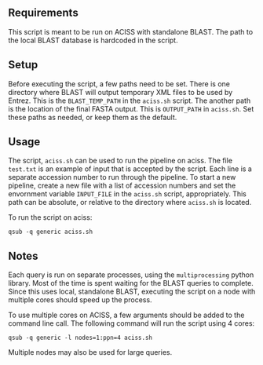 ## Requirements

This script is meant to be run on ACISS with standalone BLAST. The path to the local BLAST database is hardcoded in the script.

## Setup

Before executing the script, a few paths need to be set. There is one directory where BLAST will output temporary XML files to be used by Entrez. This is the `BLAST_TEMP_PATH` in the `aciss.sh` script. The another path is the location of the final FASTA output. This is `OUTPUT_PATH` in `aciss.sh`. Set these paths as needed, or keep them as the default.

## Usage

The script, `aciss.sh` can be used to run the pipeline on aciss. The file `test.txt` is an example of input that is accepted by the script. Each line is a separate accession number to run through the pipeline. To start a new pipeline, create a new file with a list of accession numbers and set the envornment variable `INPUT_FILE` in the `aciss.sh` script, appropriately. This path can be absolute, or relative to the directory where `aciss.sh` is located.

To run the script on aciss:

```
qsub -q generic aciss.sh
```

## Notes

Each query is run on separate processes, using the `multiprocessing` python library. Most of the time is spent waiting for the BLAST queries to complete. Since this uses local, standalone BLAST, executing the script on a node with multiple cores should speed up the process.   

To use multiple cores on ACISS, a few arguments should be added to the command line call. The following command will run the script using 4 cores:

```
qsub -q generic -l nodes=1:ppn=4 aciss.sh
```

Multiple nodes may also be used for large queries.
